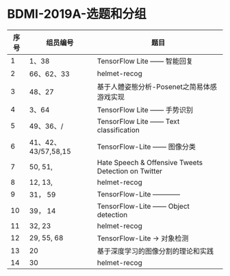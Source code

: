 # BDMI-2019A-选题和分组

| 序号 | 组员编号 | 题目                        |
| ---- | -------- | --------------------------- |
| 1    | 1、38    | TensorFlow Lite —— 智能回复 |
| 2    | 66、62、33   | helmet-recog                |
| 3    | 48、27   | 基于人體姿態分析-Posenet之简易体感游戏实现   |
| 4    | 3、64    | TensorFlow Lite —— 手势识别 |
| 5    | 49、36、/    | TensorFlow Lite —— Text classification |
| 6    |41、42、43/57,58,15| TensorFlow-Lite —— 图像分类|
| 7    |50, 51,   | Hate Speech & Offensive Tweets Detection on Twitter|
| 8    |12, 13,   | helmet-recog                |
| 9    |31， 59   | TensorFlow-Lite ————        |
| 10    |39， 14   | TensorFlow-Lite —— Object detection |
| 11    |32, 23   | helmet-recog                |
| 12    |29, 55, 68 | TensorFlow-Lite -> 对象检测 |
| 13    |20 | 基于深度学习的图像分割的理论和实践 |
|14    | 30 | helmet-recog |

